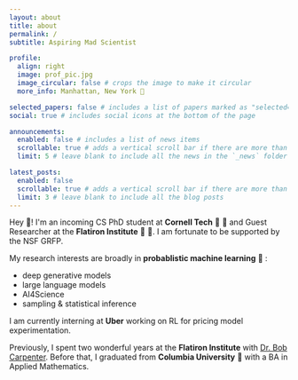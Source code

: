 ```yaml
---
layout: about
title: about
permalink: /
subtitle: Aspiring Mad Scientist

profile:
  align: right
  image: prof_pic.jpg
  image_circular: false # crops the image to make it circular
  more_info: Manhattan, New York 🗽

selected_papers: false # includes a list of papers marked as "selected={true}"
social: true # includes social icons at the bottom of the page

announcements:
  enabled: false # includes a list of news items
  scrollable: true # adds a vertical scroll bar if there are more than 3 news items
  limit: 5 # leave blank to include all the news in the `_news` folder

latest_posts:
  enabled: false
  scrollable: true # adds a vertical scroll bar if there are more than 3 new posts items
  limit: 3 # leave blank to include all the blog posts
---
```


Hey :wave:! I'm an incoming CS PhD student at **Cornell Tech** :bear: :aerial_tramway: and Guest Researcher at the **Flatiron Institute** :office: :lab_coat:. I am fortunate to be supported by the NSF GRFP.

My research interests are broadly in **probablistic machine learning** :robot: :

- deep generative models
- large language models
- AI4Science
- sampling & statistical inference

I am currently interning at **Uber** working on RL for pricing model experimentation.

Previously, I spent two wonderful years at the **Flatiron Institute** with [Dr. Bob Carpenter](https://bob-carpenter.github.io). Before that, I graduated from **Columbia University** :lion: with a BA in Applied Mathematics.
